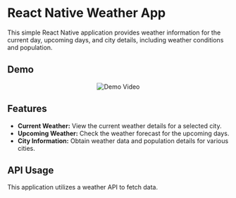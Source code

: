 # React Native Weather App

This simple React Native application provides weather information for the current day, upcoming days, and city details, including weather conditions and population.

## Demo

<p align="center">
  <img src="https://youtube.com/shorts/umT4NMOdVac" alt="Demo Video" />
</p>

## Features

- **Current Weather:** View the current weather details for a selected city.
- **Upcoming Weather:** Check the weather forecast for the upcoming days.
- **City Information:** Obtain weather data and population details for various cities.

## API Usage

This application utilizes a weather API to fetch data.
